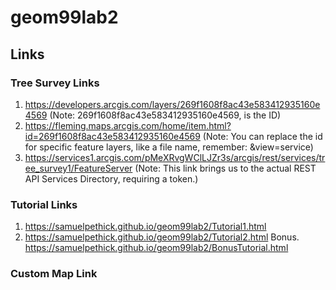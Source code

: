 # geom99lab2

## Links

### Tree Survey Links
1. https://developers.arcgis.com/layers/269f1608f8ac43e583412935160e4569 (Note: 269f1608f8ac43e583412935160e4569, is the ID)
2. https://fleming.maps.arcgis.com/home/item.html?id=269f1608f8ac43e583412935160e4569 (Note: You can replace the id for specific feature layers, like a file name, remember: &view=service)
3. https://services1.arcgis.com/pMeXRvgWClLJZr3s/arcgis/rest/services/tree_survey1/FeatureServer (Note: This link brings us to the actual REST API Services Directory, requiring a token.)

### Tutorial Links
1. https://samuelpethick.github.io/geom99lab2/Tutorial1.html
2. https://samuelpethick.github.io/geom99lab2/Tutorial2.html
Bonus. https://samuelpethick.github.io/geom99lab2/BonusTutorial.html

### Custom Map Link
